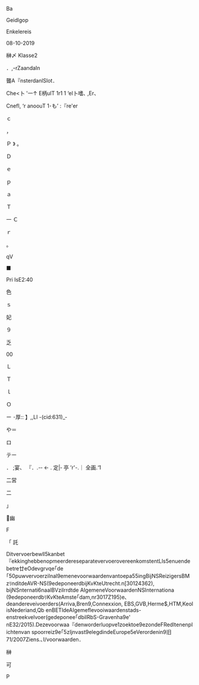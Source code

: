 Ba

Geidlgop

Enkelereis

08-10-2019

榊〆
Klasse2

．,ｰrZaandaIn

聾A『nsterdanlSlot．

Che<卜 '一↑ E柄ulT 1r1 1 ‘el卜嗜､ ,Er、

CnefI, ‘r anoouT 1･も’ :『re'er

ｃ

，

Ｐ
》
。

Ｄ

ｅ

ｐ

ａ

Ｔ

一
Ｃ

ｒ

。

qV

■

Pri IsE2:40

色

ｓ

妃

９

乏

00

Ｌ

Ｔ

ｌ

Ｏ

ー ･厚::
】,,LI
-(cid:631)_‐

や＝

ロ

テー

．
;宴、
『．.-‐
←
.
定|‐
亭 ’r'-.｜
全画.‘1

二営

二

」

幽

F

「
託

Ditvervoerbewll5kanbet『ekkinghebbenopmeerdereseparatevervoerovereenkomstentLls5enuende
betre廿eOdevgrvqe｢de｢50puwvervoerzilnal9emenevoorwaardenvantoepa55ingBijNSReizigersBM
zﾘnditdeAVR-NS(9edeponeerdbijKvKteUtrecht.n[30124362), bijNSnternati6naalBVzilrrdtde
AIgemeneVoorwaardenNSInternationa (9edeponeerdbﾘKvKteAmste｢dam,nr3017Z195)e､
deandereveivoerders(Arriva,Bren9,Connexxion, EBS,GVB,Herme$,HTM,Keol isNederiand,Qb
enBETldeAIgemeflevooiwaardenstads-enstreekvelvoer(gedeponee｢dbilRbS-Gravenha9e'
nE32/2015).Dezevoorwaa『denworderluopve1zoektoe9ezondeFRedltenenpl ichtenvan
spoorreiz9e｢5zIjnvast9elegdindeEurope5eVerordenin9旧71/2007Ziens.､I/voorwaarden．

榊

可

P

